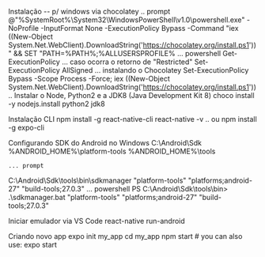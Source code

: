 Instalação
-- p/ windows via chocolatey
    .. prompt
@"%SystemRoot%\System32\WindowsPowerShell\v1.0\powershell.exe" -NoProfile -InputFormat None -ExecutionPolicy Bypass -Command "iex ((New-Object System.Net.WebClient).DownloadString('https://chocolatey.org/install.ps1'))" && SET "PATH=%PATH%;%ALLUSERSPROFILE%
    ... powershell
Get-ExecutionPolicy
    ... caso ocorra o retorno de "Restricted"
Set-ExecutionPolicy AllSigned
    ... instalando o Chocolatey
Set-ExecutionPolicy Bypass -Scope Process -Force; iex ((New-Object System.Net.WebClient).DownloadString('https://chocolatey.org/install.ps1'))
    .. Instalar o Node, Python2 e a JDK8 (Java Development Kit 8)
choco install -y nodejs.install python2 jdk8

Instalação CLI
npm install -g react-native-cli
react-native -v
    .. ou 
npm install -g expo-cli

Configurando SDK do Android no Windows
C:\Android\Sdk
%ANDROID_HOME%\platform-tools
%ANDROID_HOME%\tools

    ... prompt
C:\Android\Sdk\tools\bin\sdkmanager  "platform-tools" "platforms;android-27" "build-tools;27.0.3"
    ... powershell
PS C:\Android\Sdk\tools\bin> .\sdkmanager.bat  "platform-tools" "platforms;android-27" "build-tools;27.0.3"

Iniciar emulador via VS Code
react-native run-android

Criando novo app
expo init my_app
cd my_app
npm start # you can also use: expo start